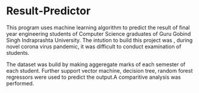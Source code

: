 # Result-Predictor

This program uses machine learning algorithm to predict the result of final year engineering students of Computer Science graduates of Guru Gobind Singh Indraprashta University. The intution to build this project was , during novel corona virus pandemic, it was difficult to conduct examination of students. 

The dataset was build by making aggeregate marks of each semester of each student. Further support vector machine, decision tree, random forest regressors were used to predict the output.A comparitive analysis was performed.
